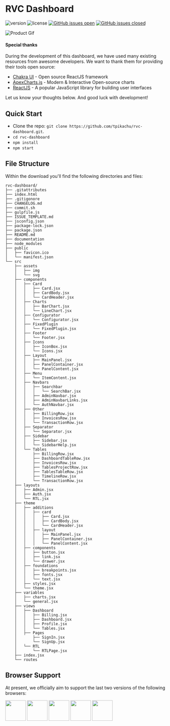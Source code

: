 # RVC Dashboard

![version](https://img.shields.io/badge/version-1.0.1-blue.svg) ![license](https://img.shields.io/badge/license-MIT-blue.svg) [![GitHub issues open](https://img.shields.io/github/issues/tpikachu/rvc-dashboard.svg?maxAge=2592000)](https://github.com/tpikachu/rvc-dashboard/issues?q=is%3Aopen+is%3Aissue) [![GitHub issues closed](https://img.shields.io/github/issues-closed-raw/tpikachu/rvc-dashboard.svg?maxAge=2592000)](https://github.com/tpikachu/rvc-dashboard/issues?q=is%3Aissue+is%3Aclosed)

![Product Gif](https://i.ibb.co/7NXMZQS/Cover-Purity-Chakra-FREE-Thumbnail.png)

#### Special thanks

During the development of this dashboard, we have used many existing resources from awesome developers. We want to thank them for providing their tools open source:

- [Chakra UI](https://www.chakra-ui.com?ref=creative-tim) - Open source ReactJS framework
- [ApexCharts.js](https://apexcharts.com?ref=creative-tim) - Modern & Interactive Open-source charts
- [ReactJS](https://reactjs.org?ref=creative-tim) - A popular JavaScript library for building user interfaces

Let us know your thoughts below. And good luck with development!

## Quick Start

- Clone the repo: `git clone https://github.com/tpikachu/rvc-dashboard.git`.
- `cd rvc-dashboard`
- `npm install`
- `npm start`

## File Structure

Within the download you'll find the following directories and files:

```
rvc-dashboard/
├── .gitattributes
├── index.html
├── .gitigonore
├── CHANGELOG.md
├── commit.sh
├── gulpfile.js
├── ISSUE_TEMPLATE.md
├── jsconfig.json
├── package-lock.json
├── package.json
├── README.md
├── documentation
├── node_modules
├── public
│   ├── favicon.ico
│   └── manifest.json
└── src
    ├── assets
    │   ├── img
    │   └── svg
    ├── components
    │   ├── Card
    │   │   ├── Card.jsx
    │   │   ├── CardBody.jsx
    │   │   └── CardHeader.jsx
    │   ├── Charts
    │   │   ├── BarChart.jsx
    │   │   └── LineChart.jsx
    │   ├── Configurator
    │   │   └── Configurator.jsx
    │   ├── FixedPlugin
    │   │   └── FixedPlugin.jsx
    │   ├── Footer
    │   │   └── Footer.jsx
    │   ├── Icons
    │   │   ├── IconBox.jsx
    │   │   └── Icons.jsx
    │   ├── Layout
    │   │   ├── MainPanel.jsx
    │   │   ├── PanelContainer.jsx
    │   │   └── PanelContent.jsx
    │   ├── Menu
    │   │   └── ItemContent.jsx
    │   ├── Navbars
    │   │   ├── Searchbar
    │   │   │   └── SearchBar.jsx
    │   │   ├── AdminNavbar.jsx
    │   │   ├── AdminNavbarLinks.jsx
    │   │   └── AuthNavbar.jsx
    │   ├── Other
    │   │   ├── BillingRow.jsx
    │   │   ├── InvoicesRow.jsx
    │   │   └── TransactionRow.jsx
    │   ├── Separator
    │   │   └── Separator.jsx
    │   ├── Sidebar
    │   │   ├── Sidebar.jsx
    │   │   └── SidebarHelp.jsx
    │   └── Tables
    │       ├── BillingRow.jsx
    │       ├── DashboardTableRow.jsx
    │       ├── InvoicesRow.jsx
    │       ├── TablesProjectRow.jsx
    │       ├── TablesTableRow.jsx
    │       ├── TimelineRow.jsx
    │       └── TransactionRow.jsx
    ├── layouts
    │   ├── Admin.jsx
    │   ├── Auth.jsx
    │   └── RTL.jsx
    ├── theme
    │   ├── additions
    │   │   ├── card
    │   │   │   ├── Card.jsx
    │   │   │   ├── CardBody.jsx
    │   │   │   └── CardHeader.jsx
    │   │   ├── layout
    │   │   │   ├── MainPanel.jsx
    │   │   │   ├── PanelContainer.jsx
    │   │   │   └── PanelContent.jsx
    │   ├── components
    │   │   ├── button.jsx
    │   │   ├── link.jsx
    │   │   └── drawer.jsx
    │   ├── foundations
    │   │   ├── breakpoints.jsx
    │   │   ├── fonts.jsx
    │   │   └── text.jsx
    │   ├── styles.jsx
    │   └── theme.jsx
    ├── variables
    │   ├── charts.jsx
    │   └── general.jsx
    ├── views
    │   ├── Dashboard
    │   │   ├── Billing.jsx
    │   │   ├── Dashboard.jsx
    │   │   ├── Profile.jsx
    │   │   └── Tables.jsx
    │   ├── Pages
    │       ├── SignIn.jsx
    │       └── SignUp.jsx
    │   └── RTL
    │       └── RTLPage.jsx
    ├── index.jsx
    └── routes

```

## Browser Support

At present, we officially aim to support the last two versions of the following browsers:

<img src="https://github.com/creativetimofficial/public-assets/blob/master/logos/chrome-logo.png?raw=true" width="64" height="64"> <img src="https://raw.githubusercontent.com/creativetimofficial/public-assets/master/logos/firefox-logo.png" width="64" height="64"> <img src="https://raw.githubusercontent.com/creativetimofficial/public-assets/master/logos/edge-logo.png" width="64" height="64"> <img src="https://raw.githubusercontent.com/creativetimofficial/public-assets/master/logos/safari-logo.png" width="64" height="64"> <img src="https://raw.githubusercontent.com/creativetimofficial/public-assets/master/logos/opera-logo.png" width="64" height="64">

